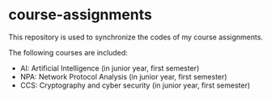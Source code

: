 # course-assignments
This repository is used to synchronize the codes of my course assignments.

The following courses are included:
- AI: Artificial Intelligence (in junior year, first semester)
- NPA: Network Protocol Analysis (in junior year, first semester)
- CCS: Cryptography and cyber security (in junior year, first semester)
